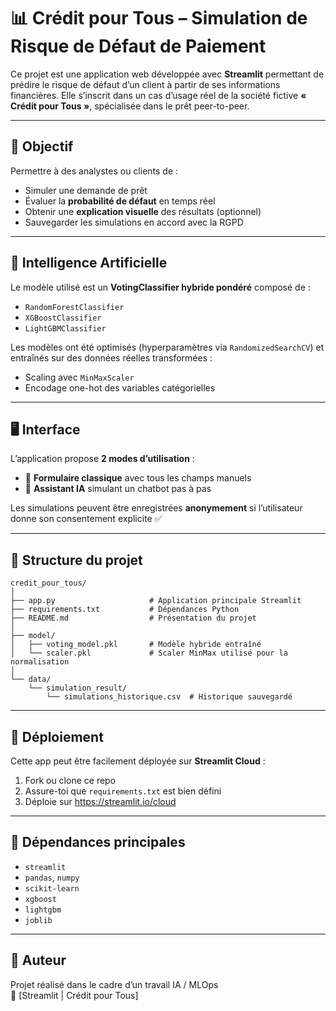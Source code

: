 # 📊 Crédit pour Tous – Simulation de Risque de Défaut de Paiement

Ce projet est une application web développée avec **Streamlit** permettant de prédire le risque de défaut d’un client à partir de ses informations financières. Elle s’inscrit dans un cas d’usage réel de la société fictive **« Crédit pour Tous »**, spécialisée dans le prêt peer-to-peer.

---

## 🎯 Objectif

Permettre à des analystes ou clients de :

- Simuler une demande de prêt
- Évaluer la **probabilité de défaut** en temps réel
- Obtenir une **explication visuelle** des résultats (optionnel)
- Sauvegarder les simulations en accord avec la RGPD

---

## 🧠 Intelligence Artificielle

Le modèle utilisé est un **VotingClassifier hybride pondéré** composé de :

- `RandomForestClassifier`
- `XGBoostClassifier`
- `LightGBMClassifier`

Les modèles ont été optimisés (hyperparamètres via `RandomizedSearchCV`) et entraînés sur des données réelles transformées :
- Scaling avec `MinMaxScaler`
- Encodage one-hot des variables catégorielles

---

## 🖥️ Interface

L’application propose **2 modes d’utilisation** :

- 📝 **Formulaire classique** avec tous les champs manuels
- 💬 **Assistant IA** simulant un chatbot pas à pas

Les simulations peuvent être enregistrées **anonymement** si l’utilisateur donne son consentement explicite ✅

---

## 📂 Structure du projet

```
credit_pour_tous/
│
├── app.py                     # Application principale Streamlit
├── requirements.txt           # Dépendances Python
├── README.md                  # Présentation du projet
│
├── model/
│   ├── voting_model.pkl       # Modèle hybride entraîné
│   └── scaler.pkl             # Scaler MinMax utilisé pour la normalisation
│
└── data/
    └── simulation_result/
        └── simulations_historique.csv  # Historique sauvegardé
```

---

## 🚀 Déploiement

Cette app peut être facilement déployée sur **Streamlit Cloud** :

1. Fork ou clone ce repo
2. Assure-toi que `requirements.txt` est bien défini
3. Déploie sur https://streamlit.io/cloud

---

## 📌 Dépendances principales

- `streamlit`
- `pandas`, `numpy`
- `scikit-learn`
- `xgboost`
- `lightgbm`
- `joblib`

---

## 👤 Auteur

Projet réalisé dans le cadre d’un travail IA / MLOps  
🔗 [Streamlit | Crédit pour Tous]